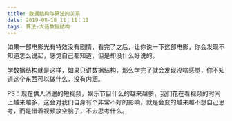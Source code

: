 ```yaml
---
title: 数据结构与算法的关系
date: 2019-08-18 11：11：11
tags: 算法-大话数据结构
---
```


如果一部电影光有特效没有剧情，看完了之后，让你说一下这部电影，你会发现不知道怎么说起，感觉自己都知道，但是却没什么好说的。

学数据结构就是这样，如果只讲数据结构，那么学完了就会发现没啥感觉，你不知道这个东西可以做什么，没有内涵。

PS：现在供人消遣的短视频，娱乐节目什么的越来越多，我们花在看视频的时间上越来越多，这会对我们自身有个非常不好的影响，就是会变的越来越不想自己思考，而是借着视频放空脑子，不去思考什么。

